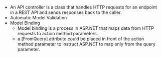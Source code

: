 - An API controller is a class that handles HTTP requests for an endpoint in a REST API and sends responses back to the caller.
- Automatic Model Validation
- Model Binding
  - Model binding is a process in ASP.NET that maps data from HTTP requests to action method parameters.
  - a [FromQuery] attribute could be placed in front of the action method parameter to instruct ASP.NET to map only from the query parameter.
